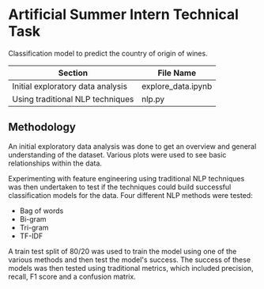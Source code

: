 # Artificial Summer Intern Technical Task
Classification model to predict the country of origin of wines.

| Section | File Name |
|-|-|
| Initial exploratory data analysis | explore_data.ipynb
| Using traditional NLP techniques | nlp.py

## Methodology
An initial exploratory data analysis was done to get an overview and general understanding of the dataset. Various plots were used to see basic relationships within the data.

Experimenting with feature engineering using traditional NLP techniques was then undertaken to test if the techniques could build successful classification models for the data. Four different NLP methods were tested:
- Bag of words
- Bi-gram
- Tri-gram
- TF-IDF

A train test split of 80/20 was used to train the model using one of the various methods and then test the model's success. The success of these models was then tested using traditional metrics, which included precision, recall, F1 score and a confusion matrix.
